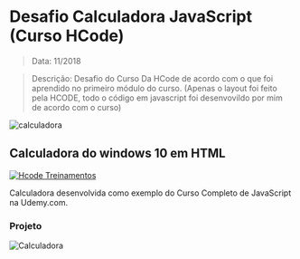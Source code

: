 # Desafio Calculadora JavaScript (Curso HCode)

>Data: 11/2018<br>

>Descrição: Desafio do Curso Da HCode de acordo com o que foi aprendido no primeiro módulo do curso. (Apenas o layout foi feito pela HCODE, todo o código em javascript foi desenvovildo por mim de acordo com o curso)

![calculadora](https://user-images.githubusercontent.com/37387374/53837890-7f88bc80-3f72-11e9-8347-fff770fd7940.jpg)

## Calculadora do windows 10 em HTML

[![Hcode Treinamentos](https://www.hcode.com.br/res/img/hcode-200x100.png)](https://www.hcode.com.br)

Calculadora desenvolvida como exemplo do Curso Completo de JavaScript na Udemy.com.

### Projeto
![Calculadora](https://firebasestorage.googleapis.com/v0/b/hcode-com-br.appspot.com/o/calculadora-hcode-win.png?alt=media&token=218a8f2a-b800-4d03-92e8-9e493a4e949f)
